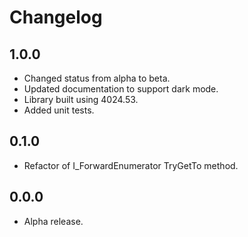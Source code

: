 # Changelog

## 1.0.0

- Changed status from alpha to beta.
- Updated documentation to support dark mode.
- Library built using 4024.53.
- Added unit tests.

## 0.1.0

- Refactor of I_ForwardEnumerator TryGetTo method.

## 0.0.0

- Alpha release.
